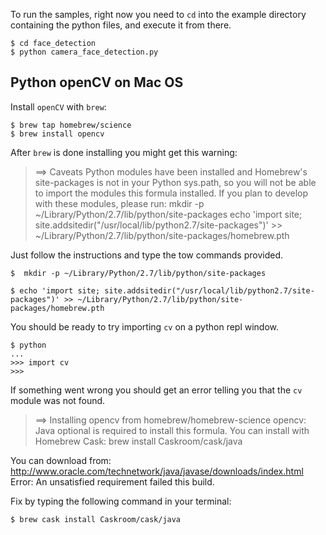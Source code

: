 
To run the samples, right now you need to `cd` into the example directory containing the python files, and execute it from there.

```terminal
$ cd face_detection
$ python camera_face_detection.py
```


## Python openCV on Mac OS

Install `openCV` with  `brew`:

```terminal
$ brew tap homebrew/science
$ brew install opencv
```

After `brew` is done installing you might get this warning:

>==> Caveats
Python modules have been installed and Homebrew's site-packages is not
in your Python sys.path, so you will not be able to import the modules
this formula installed. If you plan to develop with these modules,
please run:
  mkdir -p ~/Library/Python/2.7/lib/python/site-packages
  echo 'import site; site.addsitedir("/usr/local/lib/python2.7/site-packages")' >> ~/Library/Python/2.7/lib/python/site-packages/homebrew.pth

Just follow the instructions and type the tow commands provided.

```terminal
$  mkdir -p ~/Library/Python/2.7/lib/python/site-packages

$ echo 'import site; site.addsitedir("/usr/local/lib/python2.7/site-packages")' >> ~/Library/Python/2.7/lib/python/site-packages/homebrew.pth
```

You should be ready to try importing `cv` on a python repl window.

```terminal
$ python
...
>>> import cv
>>> 
```

If something went wrong you should get an error telling you that the `cv` module was not found.


>==> Installing opencv from homebrew/homebrew-science
opencv: Java optional is required to install this formula.
You can install with Homebrew Cask:
  brew install Caskroom/cask/java

You can download from:
  http://www.oracle.com/technetwork/java/javase/downloads/index.html
Error: An unsatisfied requirement failed this build.

Fix by typing the following command in your terminal:

```terminal
$ brew cask install Caskroom/cask/java
```



